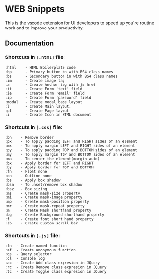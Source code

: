 # WEB Snippets

This is the vscode extension for UI developers to speed up you're routine work and to improve your productivity.

## Documentation
### Shortcuts in **`[.html]`** file:
```
:html    - HTML Boilerplate code
:bp      - Primary button in with BS4 class names
:bs      - Secondary button in with BS4 class names
:im      - Create image tag
:a       - Create Anchor tag with js href
:it      - Create Form 'text' field
:ie      - Create Form 'email' field
:ip      - Create Form 'password' field
:modal   - Create modal base layout
:l       - Create Main layout.
:pl      - Create Page layout
:i       - Create Icon in HTML document
```

### Shortcuts in **`[.css]`** file:
```
:bn    - Remove border
:px    - To apply padding LEFT and RIGHT sides of an element
:mx    - To apply margin LEFT and RIGHT sides of an element
:py    - To apply padding TOP and BOTTOM sides of an element
:my    - To apply margin TOP and BOTTOM sides of an element
:ma    - To center the element(margin auto)
:bx    - Apply border for LEFT and RIGHT
:by    - Apply border for TOP and BOTTOM
:fn    - Float none
:on    - Outline none
:bs    - Apply box shadow
:bsn   - To unset/remove box shadow
:bsz   - Box sizing
:ms    - Create mask-size property
:mi    - Create mask-image property
:mp    - Create mask-position property
:mr    - Create mask-repeat property
:m     - Create Mask shorthand property
:bg    - Create Background shorthand property
:f     - Create font short hand property
:sb    - Create Custom scroll bar
```

### Shortcuts in **`[.js]`** file:
```
:fn  - Create named function
:af  - Create anonymous function
:qs  - Query selector
:cl  - Console log
:ac  - Create Add class expresion in JQuery
:rc  - Create Remove class expresion in JQuery
:tc  - Create Toggle class expresion in JQuery
```